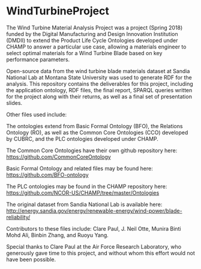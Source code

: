 # WindTurbineProject
The Wind Turbine Material Analysis Project was a project (Spring 2018) funded by the Digital Manufacturing and Design Innovation Institution (DMDII) to extend the Product Life Cycle Ontologies developed under CHAMP to answer a particular use case, allowing a materials engineer to select optimal materials for a Wind Turbine Blade based on key performance parameters. 

Open-source data from the wind turbine blade materials dataset at Sandia National Lab at Montana State University was used to generate RDF for the analysis. This repository contains the deliverables for this project, including the application ontology, RDF files, the final report, SPARQL queries written for the project along with their returns, as well as a final set of presentation slides.  

Other files used include:

The ontologies extend from Basic Formal Ontology (BFO), the Relations Ontology (RO), as well as the Common Core Ontologies (CCO) developed by CUBRC, and the PLC ontologies developed under CHAMP. 


The Common Core Ontologies have their own github repository here: https://github.com/CommonCoreOntology 

Basic Formal Ontology and related files may be found here: https://github.com/BFO-ontology

The PLC ontologies may be found in the CHAMP repository here:
https://github.com/NCOR-US/CHAMP/tree/master/Ontologies 

The original dataset from Sandia National Lab is available here:
http://energy.sandia.gov/energy/renewable-energy/wind-power/blade-reliability/

Contributors to these files include: Clare Paul, J. Neil Otte, Munira Binti Mohd Ali, Binbin Zhang, and Ruoyu Yang. 

Special thanks to Clare Paul at the Air Force Research Laboratory, who generously gave time to this project, and without whom this effort would not have been possible. 
